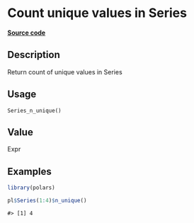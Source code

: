 

# Count unique values in Series

[**Source code**](https://github.com/pola-rs/r-polars/tree/5765842071140bd7a822ebb4fd6b0ab652d73f0d/R/series__series.R#L1071)

## Description

Return count of unique values in Series

## Usage

<pre><code class='language-R'>Series_n_unique()
</code></pre>

## Value

Expr

## Examples

``` r
library(polars)

pl$Series(1:4)$n_unique()
```

    #> [1] 4

